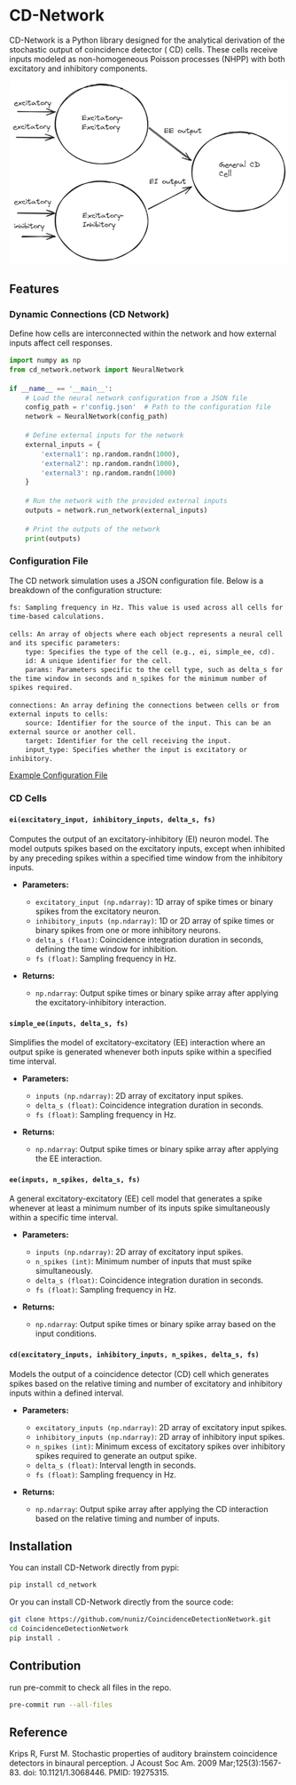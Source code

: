 # CD-Network

CD-Network is a Python library designed for the analytical derivation of the stochastic output of coincidence detector (
CD) cells.
These cells receive inputs modeled as non-homogeneous Poisson processes (NHPP) with both excitatory and inhibitory
components.

![one-sided stft](cd.png)

## Features

### Dynamic Connections (CD Network)

Define how cells are interconnected within the network and how external inputs affect cell
responses. 

```python
import numpy as np
from cd_network.network import NeuralNetwork

if __name__ == '__main__':
    # Load the neural network configuration from a JSON file
    config_path = r'config.json'  # Path to the configuration file
    network = NeuralNetwork(config_path)

    # Define external inputs for the network
    external_inputs = {
        'external1': np.random.randn(1000),
        'external2': np.random.randn(1000),
        'external3': np.random.randn(1000)
    }

    # Run the network with the provided external inputs
    outputs = network.run_network(external_inputs)

    # Print the outputs of the network
    print(outputs)

```

### Configuration File

The CD network simulation uses a JSON configuration file. Below is a breakdown of the configuration structure:

    fs: Sampling frequency in Hz. This value is used across all cells for time-based calculations.

    cells: An array of objects where each object represents a neural cell and its specific parameters:
        type: Specifies the type of the cell (e.g., ei, simple_ee, cd).
        id: A unique identifier for the cell.
        params: Parameters specific to the cell type, such as delta_s for the time window in seconds and n_spikes for the minimum number of spikes required.

    connections: An array defining the connections between cells or from external inputs to cells:
        source: Identifier for the source of the input. This can be an external source or another cell.
        target: Identifier for the cell receiving the input.
        input_type: Specifies whether the input is excitatory or inhibitory.

[Example Configuration File](examplenotebooks/config.yaml)

### CD Cells

#### `ei(excitatory_input, inhibitory_inputs, delta_s, fs)`

Computes the output of an excitatory-inhibitory (EI) neuron model.
The model outputs spikes based on the excitatory inputs, except when inhibited by any preceding spikes within a
specified time window from the inhibitory inputs.

- **Parameters:**
    - `excitatory_input (np.ndarray)`: 1D array of spike times or binary spikes from the excitatory neuron.
    - `inhibitory_inputs (np.ndarray)`: 1D or 2D array of spike times or binary spikes from one or more inhibitory
      neurons.
    - `delta_s (float)`: Coincidence integration duration in seconds, defining the time window for inhibition.
    - `fs (float)`: Sampling frequency in Hz.

- **Returns:**
    - `np.ndarray`: Output spike times or binary spike array after applying the excitatory-inhibitory interaction.

#### `simple_ee(inputs, delta_s, fs)`

Simplifies the model of excitatory-excitatory (EE) interaction where an output spike is generated whenever both inputs
spike within a specified time interval.

- **Parameters:**
    - `inputs (np.ndarray)`: 2D array of excitatory input spikes.
    - `delta_s (float)`: Coincidence integration duration in seconds.
    - `fs (float)`: Sampling frequency in Hz.

- **Returns:**
    - `np.ndarray`: Output spike times or binary spike array after applying the EE interaction.

#### `ee(inputs, n_spikes, delta_s, fs)`

A general excitatory-excitatory (EE) cell model that generates a spike whenever at least a minimum number of its inputs
spike simultaneously within a specific time interval.

- **Parameters:**
    - `inputs (np.ndarray)`: 2D array of excitatory input spikes.
    - `n_spikes (int)`: Minimum number of inputs that must spike simultaneously.
    - `delta_s (float)`: Coincidence integration duration in seconds.
    - `fs (float)`: Sampling frequency in Hz.

- **Returns:**
    - `np.ndarray`: Output spike times or binary spike array based on the input conditions.

#### `cd(excitatory_inputs, inhibitory_inputs, n_spikes, delta_s, fs)`

Models the output of a coincidence detector (CD) cell which generates spikes based on the relative timing and number of
excitatory and inhibitory inputs within a defined interval.

- **Parameters:**
    - `excitatory_inputs (np.ndarray)`: 2D array of excitatory input spikes.
    - `inhibitory_inputs (np.ndarray)`: 2D array of inhibitory input spikes.
    - `n_spikes (int)`: Minimum excess of excitatory spikes over inhibitory spikes required to generate an output spike.
    - `delta_s (float)`: Interval length in seconds.
    - `fs (float)`: Sampling frequency in Hz.

- **Returns:**
    - `np.ndarray`: Output spike array after applying the CD interaction based on the relative timing and number of
      inputs.

## Installation

You can install CD-Network directly from pypi:

```bash
pip install cd_network
```

Or you can install CD-Network directly from the source code:

```bash
git clone https://github.com/nuniz/CoincidenceDetectionNetwork.git
cd CoincidenceDetectionNetwork
pip install .
```

## Contribution

run pre-commit to check all files in the repo.

```bash 
pre-commit run --all-files
```

## Reference

Krips R, Furst M. Stochastic properties of auditory brainstem coincidence detectors in binaural perception.
J Acoust Soc Am. 2009 Mar;125(3):1567-83. doi: 10.1121/1.3068446. PMID: 19275315.